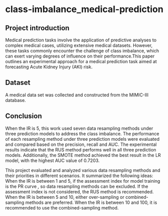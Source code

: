 # class-imbalance_medical-prediction

## Project introduction
Medical prediction tasks involve the application of predictive analyses to complex medical cases, utilizing extensive medical datasets. However, these tasks commonly encounter the challenge of class imbalance, which can exert varying degrees of influence on their performance.This paper outlines an experimental approach for a medical prediction task aimed at forecasting Acute Kidney Injury (AKI) risk.

## Dataset
A medical data set was collected and constructed from the MIMIC-III database.

## Conclusion
When the IR is 5, this work used seven data resampling methods under three prediction models to address the class imbalance. 
The performance of each resampling method under three prediction models were evaluated and compared based on the precision, recall and AUC. 
The experimental results indicate that the RUS method performs well in all three prediction models. Additionally, the SMOTE method achieved the best result in the LR model, with the highest AUC value of 0.7203.

This project evaluated and analyzed various data resampling methods and their priorities in different scenarios. It summarized the following ideas: 
When the IR is between 1 and 5, if the assessment index for model training is the PR curve , so data resampling methods can be excluded. If the assessment index is not considered, the RUS method is recommended. 
When the IR is between 5 and 10, either over-sampling or combined-sampling methods are preferred. 
When the IR is between 10 and 100, it is recommended to use the combined-sampling method.